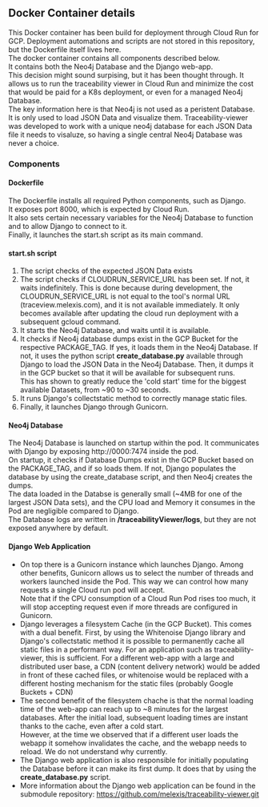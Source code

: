 
## Docker Container details
This Docker container has been build for deployment through Cloud Run for GCP. Deployment automations and scripts are not stored in this repository, but the Dockerfile itself lives here.\
The docker container contains all components described below.\
It contains both the Neo4j Database and the Django web-app.\
This decision might sound surpising, but it has been thought through. It allows us to run the traceability viewer in Cloud Run and minimize the cost that would be paid for a K8s deployment, or even for a managed Neo4j Database.\
The key information here is that Neo4j is not used as a peristent Database. It is only used to load JSON Data and visualize them. Traceability-viewer was developed to work with a unique neo4j database for each JSON Data file it needs to visaluze, so having a single central Neo4j Database was never a choice.

### Components

#### Dockerfile
The Dockerfile installs all required Python components, such as Django.\
It exposes port 8000, which is expected by Cloud Run.\
It also sets certain necessary variables for the Neo4j Database to function and to allow Django to connect to it.\
Finally, it launches the start.sh script as its main command.
#### start.sh script
1. The script checks of the expected JSON Data exists
2. The script checks if CLOUDRUN_SERVICE_URL has been set. If not, it waits indefinitely. This is done because during development, the CLOUDRUN_SERVICE_URL is not equal to the tool's normal URL (traceview.melexis.com), and it is not available immediately. It only becomes available after updating the cloud run deployment with a subsequent gcloud command.
3. It starts the Neo4j Database, and waits until it is available.
4. It checks if Neo4j database dumps exist in the GCP Bucket for the respective PACKAGE_TAG. If yes, it loads them in the Neo4j Database. If not, it uses the python script **create_database.py** available through Django to load the JSON Data in the Neo4j Database. Then, it dumps it in the GCP bucket so that it will be available for subsequent runs.\
This has shown to greatly reduce the 'cold start' time for the biggest available Datasets, from ~90 to ~30 seconds.
5. It runs Django's collectstatic method to correctly manage static files.
6. Finally, it launches Django through Gunicorn.

#### Neo4j Database
The Neo4j Database is launched on startup within the pod. It communicates with Django by exposing http://0000:7474 inside the pod.\
On startup, it checks if Database Dumps exist in the GCP Bucket based on the PACKAGE_TAG, and if so loads them. If not, Django populates the database by using the create_database script, and then Neo4j creates the dumps.\
The data loaded in the Databse is generally small (~4MB for one of the largest JSON Data sets), and the CPU load and Memory it consumes in the Pod are negligible compared to Django.\
The Database logs are written in **/traceabilityViewer/logs**, but they are not exposed anywhere by default.

#### Django Web Application
* On top there is a Gunicorn instance which launches Django. Among other benefits, Gunicorn allows us to select the number of threads and workers launched inside the Pod. This way we can control how many requests a single Cloud run pod will accept.\
Note that if the CPU consumption of a Cloud Run Pod rises too much, it will stop accepting request even if more threads are configured in Gunicorn.
* Django leverages a filesystem Cache (in the GCP Bucket). This comes with a dual benefit. First, by using the Whitenoise Django library and Django's collectstatic method it is possible to permanently cache all static files in a performant way. For an application such as traceability-viewer, this is sufficient. For a different web-app with a large and distributed user base, a CDN (content delivery network) would be added in front of these cached files, or whitenoise would be replaced with a different hosting mechanism for the static files (probably Google Buckets + CDN)
* The second benefit of the filesystem chache is that the normal loading time of the web-app can reach up to ~8 minutes for the largest databases. After the initial load, subsequent loading times are instant thanks to the cache, even after a cold start.\
However, at the time we observed that if a different user loads the webapp it somehow invalidates the cache, and the webapp needs to reload. We do not understand why currently.
* The Django web application is also responsible for initially populating the Database before it can make its first dump. It does that by using the **create_database.py** script.
* More information about the Django web application can be found in the submodule repository: https://github.com/melexis/traceability-viewer.git
